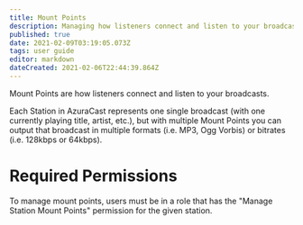 ```yaml
---
title: Mount Points
description: Managing how listeners connect and listen to your broadcasts with Mount Points
published: true
date: 2021-02-09T03:19:05.073Z
tags: user guide
editor: markdown
dateCreated: 2021-02-06T22:44:39.864Z
---
```


Mount Points are how listeners connect and listen to your broadcasts.

Each Station in AzuraCast represents one single broadcast (with one currently playing title, artist, etc.), but with multiple Mount Points you can output that broadcast in multiple formats (i.e. MP3, Ogg Vorbis) or bitrates (i.e. 128kbps or 64kbps).

# Required Permissions

To manage mount points, users must be in a role that has the "Manage Station Mount Points" permission for the given station.